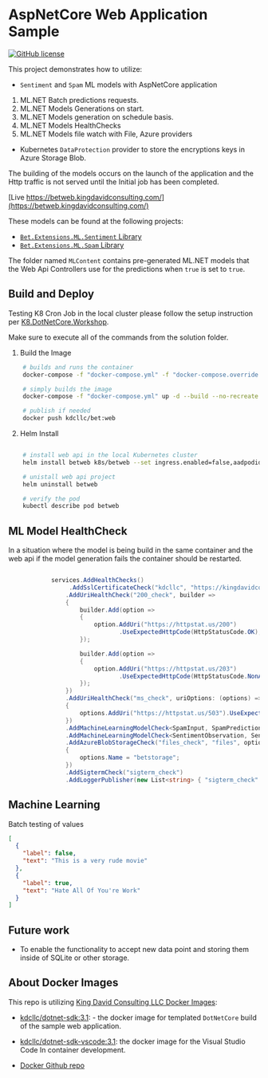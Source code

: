# AspNetCore Web Application Sample

[![GitHub license](https://img.shields.io/badge/license-MIT-blue.svg?style=flat-square)](https://raw.githubusercontent.com/kdcllc/Bet.AspNetCore/master/LICENSE)

This project demonstrates how to utilize:

- `Sentiment` and `Spam` ML models with AspNetCore application

1. ML.NET Batch predictions requests.
2. ML.NET Models Generations on start.
3. ML.NET Models generation on schedule basis.
4. ML.NET Models HealthChecks
5. ML.NET Models file watch with File, Azure providers

- Kubernetes `DataProtection` provider to store the encryptions keys in Azure Storage Blob.

The building of the models occurs on the launch of the application and the Http traffic is not served until the Initial job has been completed.

[Live https://betweb.kingdavidconsulting.com/](https://betweb.kingdavidconsulting.com/)

These models can be found at the following projects:

- [`Bet.Extensions.ML.Sentiment` Library](../../src/Bet.Extensions.ML.Sentiment/)
- [`Bet.Extensions.ML.Spam` Library](../../src/Bet.Extensions.ML.Spam/)

The folder named `MLContent` contains pre-generated ML.NET models that the Web Api Controllers use for the predictions when `true` is set to `true`.

## Build and Deploy

Testing K8 Cron Job in the local cluster please follow the setup instruction per [K8.DotNetCore.Workshop](https://github.com/kdcllc/K8.DotNetCore.Workshop).

Make sure to execute all of the commands from the solution folder.

1. Build the Image

```bash
    # builds and runs the container
    docker-compose -f "docker-compose.yml" -f "docker-compose.override.yml" up -d  bet.web

    # simply builds the image
    docker-compose -f "docker-compose.yml" up -d --build --no-recreate  bet.web

    # publish if needed
    docker push kdcllc/bet:web
```

2. Helm Install

```bash

    # install web api in the local Kubernetes cluster
    helm install betweb k8s/betweb --set ingress.enabled=false,aadpodidbinding=test,local.enabled=true

    # unistall web api project
    helm uninstall betweb

    # verify the pod
    kubectl describe pod betweb
```

## ML Model HealthCheck

In a situation where the model is being build in the same container and the web api if the model generation fails the container should be restarted.

```csharp

            services.AddHealthChecks()
                 .AddSslCertificateCheck("kdcllc", "https://kingdavidconsulting.com")
                .AddUriHealthCheck("200_check", builder =>
                {
                    builder.Add(option =>
                    {
                        option.AddUri("https://httpstat.us/200")
                               .UseExpectedHttpCode(HttpStatusCode.OK);
                    });

                    builder.Add(option =>
                    {
                        option.AddUri("https://httpstat.us/203")
                               .UseExpectedHttpCode(HttpStatusCode.NonAuthoritativeInformation);
                    });
                })
                .AddUriHealthCheck("ms_check", uriOptions: (options) =>
                {
                    options.AddUri("https://httpstat.us/503").UseExpectedHttpCode(503);
                })
                .AddMachineLearningModelCheck<SpamInput, SpamPrediction>("Spam_Check")
                .AddMachineLearningModelCheck<SentimentObservation, SentimentPrediction>("Sentiment_Check")
                .AddAzureBlobStorageCheck("files_check", "files", options =>
                {
                    options.Name = "betstorage";
                })
                .AddSigtermCheck("sigterm_check")
                .AddLoggerPublisher(new List<string> { "sigterm_check" });
```

## Machine Learning

Batch testing of values

```json
[
  {
    "label": false,
    "text": "This is a very rude movie"
  },
  {
    "label": true,
    "text": "Hate All Of You're Work"
  }
]
```

## Future work

- To enable the functionality to accept new data point and storing them inside of SQLite or other storage.

## About Docker Images

This repo is utilizing [King David Consulting LLC Docker Images](https://hub.docker.com/u/kdcllc):

- [kdcllc/dotnet-sdk:3.1](https://hub.docker.com/r/kdcllc/dotnet-sdk-vscode):  - the docker image for templated `DotNetCore` build of the sample web application.

- [kdcllc/dotnet-sdk-vscode:3.1](https://hub.docker.com/r/kdcllc/dotnet-sdk/tags): the docker image for the Visual Studio Code In container development.

- [Docker Github repo](https://github.com/kdcllc/docker/blob/master/dotnet/dotnet-docker.md)
